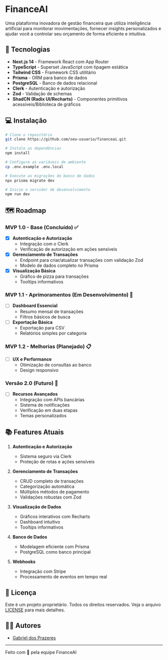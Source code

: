 # FinanceAI

Uma plataforma inovadora de gestão financeira que utiliza inteligência artificial para monitorar movimentações, fornecer insights personalizados e ajudar você a controlar seu orçamento de forma eficiente e intuitiva.

## 🚀 Tecnologias

- **Next.js 14** - Framework React com App Router
- **TypeScript** - Superset JavaScript com tipagem estática
- **Tailwind CSS** - Framework CSS utilitário
- **Prisma** - ORM para banco de dados
- **PostgreSQL** - Banco de dados relacional
- **Clerk** - Autenticação e autorização
- **Zod** - Validação de schemas
- **ShadCN (Radix UI/Recharts)** - Componentes primitivos acessíveis/Biblioteca de gráficos

## 💻 Instalação

```bash
# Clone o repositório
git clone https://github.com/seu-usuario/financeai.git

# Instale as dependências
npm install

# Configure as variáveis de ambiente
cp .env.example .env.local

# Execute as migrações do banco de dados
npx prisma migrate dev

# Inicie o servidor de desenvolvimento
npm run dev
```

## 🗺️ Roadmap

### MVP 1.0 - Base (Concluído) ✅

- [x] **Autenticação e Autorização**
  - Integração com o Clerk
  - Verificação de autorização em ações sensíveis
- [x] **Gerenciamento de Transações**
  - Endpoint para criar/atualizar transações com validação Zod
  - Modelo de dados completo no Prisma
- [x] **Visualização Básica**
  - Gráfico de pizza para transações
  - Tooltips informativos

### MVP 1.1 - Aprimoramentos (Em Desenvolvimento) 🚧

- [ ] **Dashboard Essencial**
  - Resumo mensal de transações
  - Filtros básicos de busca
- [ ] **Exportação Básica**
  - Exportação para CSV
  - Relatórios simples por categoria

### MVP 1.2 - Melhorias (Planejado) 📋

- [ ] **UX e Performance**
  - Otimização de consultas ao banco
  - Design responsivo

### Versão 2.0 (Futuro) 🔮

- [ ] **Recursos Avançados**
  - Integração com APIs bancárias
  - Sistema de notificações
  - Verificação em duas etapas
  - Temas personalizados

## 📚 Features Atuais

1. **Autenticação e Autorização**

   - Sistema seguro via Clerk
   - Proteção de rotas e ações sensíveis

2. **Gerenciamento de Transações**

   - CRUD completo de transações
   - Categorização automática
   - Múltiplos métodos de pagamento
   - Validações robustas com Zod

3. **Visualização de Dados**

   - Gráficos interativos com Recharts
   - Dashboard intuitivo
   - Tooltips informativos

4. **Banco de Dados**

   - Modelagem eficiente com Prisma
   - PostgreSQL como banco principal

5. **Webhooks**
   - Integração com Stripe
   - Processamento de eventos em tempo real

## 📝 Licença

Este é um projeto proprietário. Todos os direitos reservados. Veja o arquivo [LICENSE](LICENSE) para mais detalhes.

## 👨‍💻 Autores

- [Gabriel dos Prazeres](https://github.com/gabrieldosprazeres)

---

Feito com 💙 pela equipe FinanceAI
